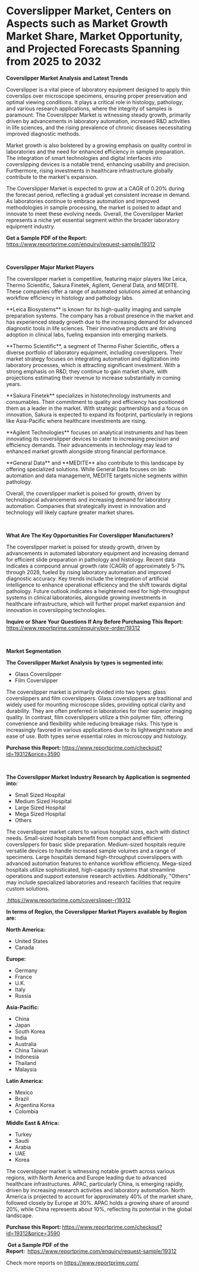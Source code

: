 <p><h1>Coverslipper Market, Centers on Aspects such as Market Growth Market Share, Market Opportunity, and Projected Forecasts Spanning from 2025 to 2032</h1></p><p><strong>Coverslipper Market Analysis and Latest Trends</strong></p>
<p><p>Coverslipper is a vital piece of laboratory equipment designed to apply thin coverslips over microscope specimens, ensuring proper preservation and optimal viewing conditions. It plays a critical role in histology, pathology, and various research applications, where the integrity of samples is paramount. The Coverslipper Market is witnessing steady growth, primarily driven by advancements in laboratory automation, increased R&D activities in life sciences, and the rising prevalence of chronic diseases necessitating improved diagnostic methods. </p><p>Market growth is also bolstered by a growing emphasis on quality control in laboratories and the need for enhanced efficiency in sample preparation. The integration of smart technologies and digital interfaces into coverslipping devices is a notable trend, enhancing usability and precision. Furthermore, rising investments in healthcare infrastructure globally contribute to the market's expansion. </p><p>The Coverslipper Market is expected to grow at a CAGR of 0.20% during the forecast period, reflecting a gradual yet consistent increase in demand. As laboratories continue to embrace automation and improved methodologies in sample processing, the market is poised to adapt and innovate to meet these evolving needs. Overall, the Coverslipper Market represents a niche yet essential segment within the broader laboratory equipment industry.</p></p>
<p><strong>Get a Sample PDF of the Report:&nbsp;</strong> <a href="https://www.reportprime.com/enquiry/request-sample/19312?utm_campaign=2803&utm_medium=2&utm_source=Github&utm_content=ia&utm_term=19032025&utm_id=coverslipper">https://www.reportprime.com/enquiry/request-sample/19312</a></p>
<p>&nbsp;</p>
<p><strong>Coverslipper Major Market Players</strong></p>
<p><p>The coverslipper market is competitive, featuring major players like Leica, Thermo Scientific, Sakura Finetek, Agilent, General Data, and MEDITE. These companies offer a range of automated solutions aimed at enhancing workflow efficiency in histology and pathology labs.</p><p>**Leica Biosystems** is known for its high-quality imaging and sample preparation systems. The company has a robust presence in the market and has experienced steady growth due to the increasing demand for advanced diagnostic tools in life sciences. Their innovative products are driving adoption in clinical labs, fueling expansion into emerging markets.</p><p>**Thermo Scientific**, a segment of Thermo Fisher Scientific, offers a diverse portfolio of laboratory equipment, including coverslippers. Their market strategy focuses on integrating automation and digitization into laboratory processes, which is attracting significant investment. With a strong emphasis on R&D, they continue to gain market share, with projections estimating their revenue to increase substantially in coming years.</p><p>**Sakura Finetek** specializes in histotechnology instruments and consumables. Their commitment to quality and efficiency has positioned them as a leader in the market. With strategic partnerships and a focus on innovation, Sakura is expected to expand its footprint, particularly in regions like Asia-Pacific where healthcare investments are rising.</p><p>**Agilent Technologies** focuses on analytical instruments and has been innovating its coverslipper devices to cater to increasing precision and efficiency demands. Their advancements in technology may lead to enhanced market growth alongside strong financial performance.</p><p>**General Data** and **MEDITE** also contribute to this landscape by offering specialized solutions. While General Data focuses on lab automation and data management, MEDITE targets niche segments within pathology.</p><p>Overall, the coverslipper market is poised for growth, driven by technological advancements and increasing demand for laboratory automation. Companies that strategically invest in innovation and technology will likely capture greater market shares.</p></p>
<p>&nbsp;</p>
<p><strong>What Are The Key Opportunities For Coverslipper Manufacturers?</strong></p>
<p><p>The coverslipper market is poised for steady growth, driven by advancements in automated laboratory equipment and increasing demand for efficient slide preparation in pathology and histology. Recent data indicates a compound annual growth rate (CAGR) of approximately 5-7% through 2028, fueled by rising laboratory automation and improved diagnostic accuracy. Key trends include the integration of artificial intelligence to enhance operational efficiency and the shift towards digital pathology. Future outlook indicates a heightened need for high-throughput systems in clinical laboratories, alongside growing investments in healthcare infrastructure, which will further propel market expansion and innovation in coverslipping technologies.</p></p>
<p><strong>Inquire or Share Your Questions If Any Before Purchasing This Report:</strong> <a href="https://www.reportprime.com/enquiry/pre-order/19312?utm_campaign=2803&utm_medium=2&utm_source=Github&utm_content=ia&utm_term=19032025&utm_id=coverslipper">https://www.reportprime.com/enquiry/pre-order/19312</a></p>
<p>&nbsp;</p>
<p><strong>Market Segmentation</strong></p>
<p><strong>The Coverslipper Market Analysis by types is segmented into:</strong></p>
<p><ul><li>Glass Coverslipper</li><li>Film Coverslipper</li></ul></p>
<p><p>The coverslipper market is primarily divided into two types: glass coverslippers and film coverslippers. Glass coverslippers are traditional and widely used for mounting microscope slides, providing optical clarity and durability. They are often preferred in laboratories for their superior imaging quality. In contrast, film coverslippers utilize a thin polymer film, offering convenience and flexibility while reducing breakage risks. This type is increasingly favored in various applications due to its lightweight nature and ease of use. Both types serve essential roles in microscopy and histology.</p></p>
<p><strong>Purchase this Report:&nbsp;</strong><a href="https://www.reportprime.com/checkout?id=19312&price=3590&utm_campaign=2803&utm_medium=2&utm_source=Github&utm_content=ia&utm_term=19032025&utm_id=coverslipper">https://www.reportprime.com/checkout?id=19312&price=3590</a></p>
<p>&nbsp;</p>
<p><strong>The Coverslipper Market Industry Research by Application is segmented into:</strong></p>
<p><ul><li>Small Sized Hospital</li><li>Medium Sized Hospital</li><li>Large Sized Hospital</li><li>Mega Sized Hospital</li><li>Others</li></ul></p>
<p><p>The coverslipper market caters to various hospital sizes, each with distinct needs. Small-sized hospitals benefit from compact and efficient coverslippers for basic slide preparation. Medium-sized hospitals require versatile devices to handle increased sample volumes and a range of specimens. Large hospitals demand high-throughput coverslippers with advanced automation features to enhance workflow efficiency. Mega-sized hospitals utilize sophisticated, high-capacity systems that streamline operations and support extensive research activities. Additionally, "Others" may include specialized laboratories and research facilities that require custom solutions.</p></p>
<p><a href="https://www.reportprime.com/coverslipper-r19312?utm_campaign=2803&utm_medium=2&utm_source=Github&utm_content=ia&utm_term=19032025&utm_id=coverslipper">&nbsp;https://www.reportprime.com/coverslipper-r19312</a></p>
<p><strong>In terms of Region, the Coverslipper Market Players available by Region are:</strong></p>
<p>
    <p> <strong> North America: </strong>
        <ul>
            <li>United States</li>
            <li>Canada</li>
        </ul>
        </p> 
    <p> <strong> Europe: </strong>
        <ul>
            <li>Germany</li>
            <li>France</li>
            <li>U.K.</li>
            <li>Italy</li>
            <li>Russia</li>
        </ul>
        </p> 
    <p> <strong> Asia-Pacific: </strong>
        <ul>
            <li>China</li>
            <li>Japan</li>
            <li>South Korea</li>
            <li>India</li>
            <li>Australia</li>
            <li>China Taiwan</li>
            <li>Indonesia</li>
            <li>Thailand</li>
            <li>Malaysia</li>
        </ul>
        </p> 
    <p> <strong> Latin America: </strong>
        <ul>
            <li>Mexico</li>
            <li>Brazil</li>
            <li>Argentina Korea</li>
            <li>Colombia</li>
        </ul>
        </p> 
    <p> <strong> Middle East & Africa: </strong>
        <ul>
            <li>Turkey</li>
            <li>Saudi</li>
            <li>Arabia</li>
            <li>UAE</li>
            <li>Korea</li>
        </ul>
    </p>
    </p>
<p><p>The coverslipper market is witnessing notable growth across various regions, with North America and Europe leading due to advanced healthcare infrastructures. APAC, particularly China, is emerging rapidly, driven by increasing research activities and laboratory automation. North America is projected to account for approximately 40% of the market share, followed closely by Europe at 30%. APAC holds a growing share of around 20%, while China represents about 10%, reflecting its potential in the global landscape.</p></p>
<p><strong>Purchase this Report: </strong><a href="https://www.reportprime.com/checkout?id=19312&price=3590&utm_campaign=2803&utm_medium=2&utm_source=Github&utm_content=ia&utm_term=19032025&utm_id=coverslipper">https://www.reportprime.com/checkout?id=19312&price=3590</a></p>
<p>&nbsp;<strong>Get a Sample PDF of the Report:&nbsp;&nbsp;</strong><a href="https://www.reportprime.com/enquiry/request-sample/19312?utm_campaign=2803&utm_medium=2&utm_source=Github&utm_content=ia&utm_term=19032025&utm_id=coverslipper">https://www.reportprime.com/enquiry/request-sample/19312</a></p>
<p><strong></strong></p>
<p>Check more reports on <a href="https://www.reportprime.com/?utm_campaign=2803&utm_medium=2&utm_source=Github&utm_content=ia&utm_term=19032025&utm_id=coverslipper">https://www.reportprime.com/</a></p>